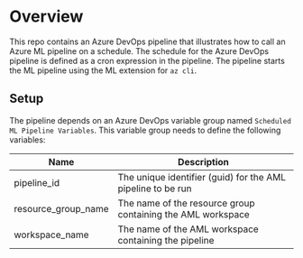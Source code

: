 # Overview
This repo contains an Azure DevOps pipeline that illustrates how to call an Azure ML pipeline on a schedule.  The schedule for the Azure DevOps pipeline is defined as a cron expression in the pipeline.  The pipeline starts the ML pipeline using the ML extension for `az cli`.  

## Setup
The pipeline depends on an Azure DevOps variable group named `Scheduled ML Pipeline Variables`.  This variable group needs to define the following variables:

| Name                | Description                              |
|---------------------|------------------------------------------|
| pipeline_id         | The unique identifier (guid) for the AML pipeline to be run |
| resource_group_name | The name of the resource group containing the AML workspace |
| workspace_name      | The name of the AML workspace containing the pipeline |

